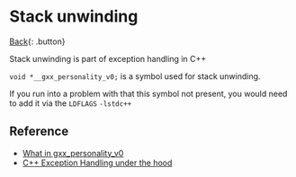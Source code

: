 # Stack unwinding

[Back](../../index.md#ccpp-compilers){: .button}

Stack unwinding is part of exception handling in C++

`void *__gxx_personality_v0;` is a symbol used for stack unwinding.

If you run into a problem with that this symbol not present, you would need to add it via the `LDFLAGS` `-lstdc++`

## Reference

- [What in gxx\_personality\_v0](https://stackoverflow.com/questions/329059/what-is-gxx-personality-v0-for)
- [C++ Exception Handling under the hood](https://stackoverflow.com/questions/307610/how-do-exceptions-work-behind-the-scenes-in-c#307716)

